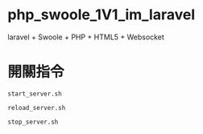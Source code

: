 # php_swoole_1V1_im_laravel

laravel + Swoole + PHP + HTML5 + Websocket

# 開關指令

    start_server.sh

    reload_server.sh
   
    stop_server.sh
